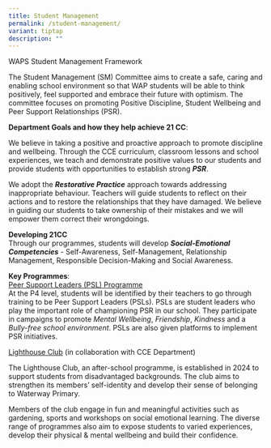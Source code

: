 ```yaml
---
title: Student Management
permalink: /student-management/
variant: tiptap
description: ""
---
```

<p>WAPS Student Management Framework</p>
<p></p>
<p>The Student Management (SM) Committee aims to create a safe, caring and
enabling school environment so that WAP students will be able to think
positively, feel supported and embrace their future with optimism. The
committee focuses on promoting Positive Discipline, Student Wellbeing and
Peer Support Relationships (PSR).&nbsp;</p>
<p><strong>Department Goals and how they help achieve 21 CC</strong>:</p>
<p></p>
<p>We believe in taking a positive and proactive approach to promote discipline
and wellbeing. Through the CCE curriculum, classroom lessons and school
experiences, we teach and demonstrate positive values to our students and
provide students with opportunities to establish strong <strong><em>PSR</em></strong>.</p>
<p>We adopt the <strong><em>Restorative Practice</em></strong> approach towards
addressing inappropriate behaviour. Teachers will guide students to reflect
on their actions and to restore the relationships that they have damaged.
We believe in guiding our students to take ownership of their mistakes
and we will empower them correct their wrongdoings.</p>
<p><strong>Developing 21CC</strong> 
<br>Through our programmes, students will develop <strong><em>Social-Emotional Competencies</em></strong> -
Self-Awareness, Self-Management, Relationship Management, Responsible Decision-Making
and Social Awareness.&nbsp;&nbsp;</p>
<p><strong>Key Programmes</strong>:
<br><u>Peer Support Leaders (PSL) Programme</u> 
<br>At the P4 level, students will be identified by their teachers to go through
training to be Peer Support Leaders (PSLs). PSLs are student leaders who
play the important role of championing PSR in our school. They participate
in campaigns to promote <em>Mental Wellbeing</em>, <em>Friendship</em>, <em>Kindness</em> and
a <em>Bully-free school environment</em>. PSLs are also given platforms
to implement PSR initiatives.&nbsp;&nbsp;&nbsp;&nbsp;</p>
<p><u>Lighthouse Club</u> (in collaboration with CCE Department)</p>
<p>The Lighthouse Club, an after-school programme, is established in 2024
to support students from disadvantaged backgrounds. The club aims to strengthen
its members’ self-identity and develop their sense of belonging to Waterway
Primary.</p>
<p>Members of the club engage in fun and meaningful activities such as gardening,
sports and workshops on social emotional learning. The diverse range of
programmes also aim to expose students to varied experiences, develop their
physical &amp; mental wellbeing and build their confidence.</p>
<p></p>
<p></p>
<p></p>
<p></p>